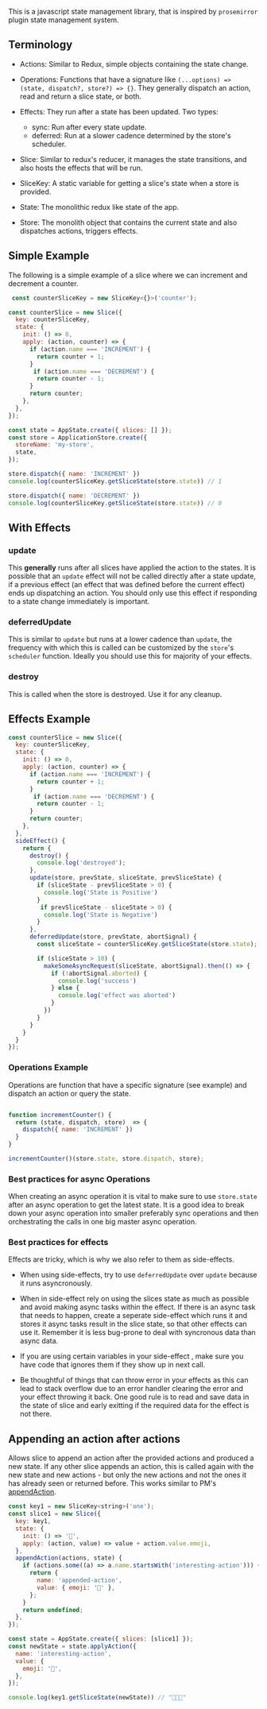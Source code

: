 
This is a javascript state management library, that is inspired by `prosemirror` plugin state management system.

## Terminology

- Actions: Similar to Redux, simple objects containing the state change.

- Operations: Functions that have a signature like `(...options) => (state, dispatch?, store?) => {}`. They generally dispatch an action, read and return a slice state, or both.

- Effects: They run after a state has been updated. Two types:
  - sync: Run after every state update.
  - deferred: Run at a slower cadence determined by the store's scheduler.

- Slice: Similar to redux's reducer, it manages the state transitions, and also hosts the effects that will be run.

- SliceKey: A static variable for getting a slice's state when a store is provided.

- State: The monolithic redux like state of the app.

- Store: The monolith object that contains the current state and also dispatches actions, triggers effects.


## Simple Example

The following is a simple example of a slice where we can increment and decrement a counter.

```js
 const counterSliceKey = new SliceKey<{}>('counter');

const counterSlice = new Slice({
  key: counterSliceKey,
  state: {
    init: () => 0,
    apply: (action, counter) => {
      if (action.name === 'INCREMENT') {
        return counter + 1;
      }
       if (action.name === 'DECREMENT') {
        return counter - 1;
      }
      return counter;
    },
  },
});

const state = AppState.create({ slices: [] });
const store = ApplicationStore.create({
  storeName: 'my-store',
  state,
});

store.dispatch({ name: 'INCREMENT' })
console.log(counterSliceKey.getSliceState(store.state)) // 1

store.dispatch({ name: 'DECREMENT' })
console.log(counterSliceKey.getSliceState(store.state)) // 0
```


## With Effects


### update

This **generally** runs after all slices have applied the action to the states. It is possible that an `update` effect will not be called directly after a state update, if a previous effect (an effect that was defined before the current effect) ends up dispatching an action. You should only use this effect if responding to a state change immediately is important. 

### deferredUpdate

This is similar to `update` but runs at a lower cadence than `update`, the frequency with which this is called can be customized by the `store`'s `scheduler` function. Ideally you should use this for majority of your effects.

### destroy

This is called when the store is destroyed. Use it for any cleanup.

## Effects Example

```js
const counterSlice = new Slice({
  key: counterSliceKey,
  state: {
    init: () => 0,
    apply: (action, counter) => {
      if (action.name === 'INCREMENT') {
        return counter + 1;
      }
       if (action.name === 'DECREMENT') {
        return counter - 1;
      }
      return counter;
    },
  },
  sideEffect() {
    return {
      destroy() {
        console.log('destroyed');
      },
      update(store, prevState, sliceState, prevSliceState) {
        if (sliceState - prevSliceState > 0) {
          console.log('State is Positive')
        }
         if prevSliceState - sliceState > 0) {
          console.log('State is Negative')
        }
      },
      deferredUpdate(store, prevState, abortSignal) {
        const sliceState = counterSliceKey.getSliceState(store.state);

        if (sliceState > 10) {
          makeSomeAsyncRequest(sliceState, abortSignal).then(() => {
            if (!abortSignal.aborted) {
              console.log('success')
            } else {
              console.log('effect was aborted')
            }
          })
        }
      }
    }
  }
});
```

### Operations Example

Operations are function that have a specific signature (see example) and dispatch an action or query the state.

```js

function incrementCounter() {
  return (state, dispatch, store)  => {
    dispatch({ name: 'INCREMENT' })
  }
}

incrementCounter()(store.state, store.dispatch, store);
```

### Best practices for async Operations 

When creating an async operation it is vital to make sure to use `store.state` after an async operation to get the latest state. It is a good idea to break down your async operation into smaller preferably sync operations and then orchestrating the calls in one big master async operation.

### Best practices for effects

Effects are tricky, which is why we also refer to them as side-effects.

- When using side-effects, try to use `deferredUpdate` over `update` because it runs asyncronously.

- When in side-effect rely on using the slices state as much as possible and avoid making async tasks within the effect. If there is an async task that needs to happen, create a seperate side-effect which runs it and stores it async tasks result in the slice state, so that other effects can use it. Remember it is less bug-prone to deal with syncronous data than async data.

- If you are using certain variables in your side-effect , make sure you have code that ignores them if they show up in next call.

- Be thoughtful of things that can throw error in your effects as this can lead to stack overflow due to an error handler clearing the error and your effect throwing it back. One good rule is to read and save data in the state of slice and early exitting if the required data for the effect is not there.


## Appending an action after actions

Allows slice to append an action after the provided actions and produced a new state. If any other slice appends an action, this is called again with the new state and new actions - but only the new actions and not the ones it has already seen or returned before. This works similar to PM's [appendAction](https://prosemirror.net/docs/ref/#state.PluginSpec.appendTransaction).

```js
const key1 = new SliceKey<string>('one');
const slice1 = new Slice({
  key: key1,
  state: {
    init: () => '👻',
    apply: (action, value) => value + action.value.emoji,
  },
  appendAction(actions, state) {
    if (actions.some((a) => a.name.startsWith('interesting-action'))) {
      return {
        name: 'appended-action',
        value: { emoji: '💩' },
      };
    }
    return undefined;
  },
});

const state = AppState.create({ slices: [slice1] });
const newState = state.applyAction({
  name: 'interesting-action',
  value: {
    emoji: '🐔',
  },
});

console.log(key1.getSliceState(newState)) // "👻💩🐔"
```